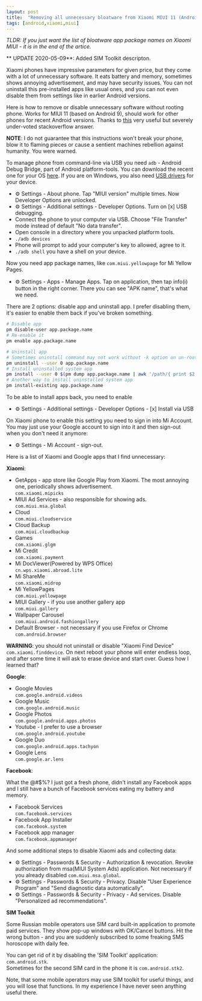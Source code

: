 ```yaml
---
layout: post
title:  "Removing all unnecessary bloatware from Xiaomi MIUI 11 (Android 9) without root"
tags: [android,xiaomi,miui]
---
```


*TLDR: If you just want the list of bloatware app package names on Xiaomi MIUI - it is in the end of the artice.*

** UPDATE 2020-05-09**: Added SIM Toolkit descripton.

Xiaomi phones have impressive parameters for given price, but they come with a lot of unnecessary software. It eats battery and memory, sometimes shows annoying advertisement, and may have security issues. You can not uninstall this pre-installed apps like usual ones, and you can not even disable them from settings like in earlier Android versions.

Here is how to remove or disable unnecessary software without rooting phone. Works for MIUI 11 (based on Android 9), should work for other phones for recent Android versions. Thanks to [this](https://stackoverflow.com/a/56968886/890863) very useful but severely under-voted stackoverflow answer.

**NOTE**: I do not guarantee that this instructions won't break your phone, blow it to flaming pieces or cause a sentient machines rebellion against humanity. You were warned.

To manage phone from command-line via USB you need `adb` - Android Debug Bridge, part of Android platform-tools. You can download the recent one for your OS [here](https://developer.android.com/studio/releases/platform-tools). If you are on Windows, you also need [USB drivers](https://developer.android.com/studio/run/oem-usb.html) for your device.

* ⚙️ Settings - About phone. Tap "MIUI version" multiple times. Now Developer Options are unlocked.
* ⚙️ Settings - Additional settings - Developer Options. Turn on [x] USB debugging.
* Connect the phone to your computer via USB. Choose "File Transfer" mode instead of default "No data transfer".
* Open console in a directory where you unpacked platform tools.
* `./adb devices`
* Phone will prompt to add your computer's key to allowed, agree to it.
* `./adb shell`   you have a shell on your device.

Now you need app package names, like `com.miui.yellowpage` for Mi Yellow Pages. 

* ⚙️ Settings - Apps - Manage Apps. Tap on application, then tap info(ℹ️) button in the right corner. There you can see "APK name", that's what we need.

There are 2 options: disable app and uninstall app. I prefer disabling them, it's easier to enable them back if you've broken something.

```bash
# Disable app
pm disable-user app.package.name
# Re-enable it
pm enable app.package.name

# Uninstall app
# Sometimes uninstall command may not work without -k option on un-rooted devices
pm uninstall --user 0 app.package.name
# Install uninstalled system app
pm install --user 0 $(pm dump app.package.name | awk '/path/{ print $2 }')
# Another way to install uninstalled system app
pm install-existing app.package.name
```
To be able to install apps back, you need to enable

* ⚙️ Settings - Additional settings - Developer Options - [x] Install via USB

On Xiaomi phone to enable this setting you need to sign in into Mi Account. You may just use your Google account to sign into it and then sign-out when you don't need it anymore:

* ⚙️ Settings - Mi Account - sign-out.

Here is a list of Xiaomi and Google apps that I find unnecessary:

**Xiaomi**:

* GetApps - app store like Google Play from Xiaomi. The most annoying one, periodically shows advertisement.  
`com.xiaomi.mipicks`
* MIUI Ad Services - also responsible for showing ads.  
`com.miui.msa.global`
* Cloud  
`com.miui.cloudservice`
* Cloud Backup  
`com.miui.cloudbackup`
* Games  
`com.xiaomi.glgm`
* Mi Credit  
`com.xiaomi.payment`
* Mi DocViewer(Powered by WPS Office)  
`cn.wps.xiaomi.abroad.lite`
* Mi ShareMe  
`com.xiaomi.midrop`
* Mi YellowPages  
`com.miui.yellowpage`
* MIUI Gallery - if you use another gallery app  
`com.miui.gallery`
* Wallpaper Carousel  
`com.miui.android.fashiongallery`
* Default Browser - not necessary if you use Firefox or Chrome  
`com.android.browser`

**WARNING**: you should not uninstall or disable "Xiaomi Find Device" `com.xiaomi.finddevice`. On next reboot your phone will enter endless loop, and after some time it will ask to erase device and start over. Guess how I learned that?

**Google**:

* Google Movies  
`com.google.android.videos`
* Google Music  
`com.google.android.music`
* Google Photos  
`com.google.android.apps.photos`
* Youtube - I prefer to use a browser  
`com.google.android.youtube`
* Google Duo  
`com.google.android.apps.tachyon`
* Google Lens  
`com.google.ar.lens`

**Facebook**:

What the @#$%? I just got a fresh phone, didn't install any Facebook apps and I still have a bunch of Facebook services eating my battery and memory.

* Facebook Services  
`com.facebook.services`
* Facebook App Installer  
`com.facebook.system`
* Facebook app manager  
`com.facebook.appmanager`

And some additional steps to disable Xiaomi ads and collecting data:

* ⚙️ Settings - Passwords & Security - Authorization & revocation. Revoke authorization from msa(MIUI System Ads) application. Not necessary if you already disabled `com.miui.msa.global`.
* ⚙️ Settings - Passwords & Security - Privacy. Disable "User Experience Program" and "Send diagnostic data automatically".
* ⚙️ Settings - Passwords & Security - Privacy - Ad services. Disable "Personalized ad recommendations".

**SIM Toolkit**

Some Russian mobile operators use SIM card built-in application to promote paid services. They show pop-up windows with OK/Cancel buttons. Hit the wrong button - and you are suddenly subscribed to some freaking SMS horoscope with daily fee.

You can get rid of it by disabling the 'SIM Toolkit' application: `com.android.stk`.  
Sometimes for the second SIM card in the phone it is `com.android.stk2`.

Note, that some mobile operators may use SIM toolkit for useful things, and you will lose that functions. In my experience I have never seen anything useful there.
